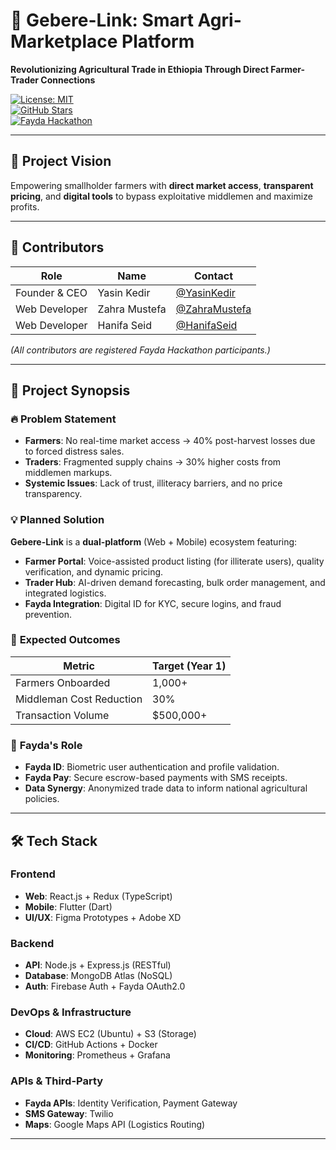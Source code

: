 # 🌱 Gebere-Link: Smart Agri-Marketplace Platform  
**Revolutionizing Agricultural Trade in Ethiopia Through Direct Farmer-Trader Connections**  

[![License: MIT](https://img.shields.io/badge/License-MIT-green.svg)](https://opensource.org/licenses/MIT)  
[![GitHub Stars](https://img.shields.io/github/stars/HackHyperdrive/Gebere-Link?style=social)](https://github.com/HackHyperdrive/Gebere-Link)  
[![Fayda Hackathon](https://img.shields.io/badge/Hackathon-FAYDA-blueviolet)](https://fayda.gov.et/hackathon)  

---

## 🚀 **Project Vision**  
Empowering smallholder farmers with **direct market access**, **transparent pricing**, and **digital tools** to bypass exploitative middlemen and maximize profits.  

---

## 👥 **Contributors**  
| Role | Name | Contact |  
|------|------|---------|  
| Founder & CEO | Yasin Kedir | [@YasinKedir](https://github.com/YasinKedir) |  
| Web Developer | Zahra Mustefa | [@ZahraMustefa](https://github.com/turab202) |  
| Web Developer | Hanifa Seid | [@HanifaSeid](https://github.com/Hanifaseid) |  

*(All contributors are registered Fayda Hackathon participants.)*  

---

## 📌 **Project Synopsis**  

### 🔥 **Problem Statement**  
- **Farmers**: No real-time market access → 40% post-harvest losses due to forced distress sales.  
- **Traders**: Fragmented supply chains → 30% higher costs from middlemen markups.  
- **Systemic Issues**: Lack of trust, illiteracy barriers, and no price transparency.  

### 💡 **Planned Solution**  
**Gebere-Link** is a **dual-platform** (Web + Mobile) ecosystem featuring:  
- **Farmer Portal**: Voice-assisted product listing (for illiterate users), quality verification, and dynamic pricing.  
- **Trader Hub**: AI-driven demand forecasting, bulk order management, and integrated logistics.  
- **Fayda Integration**: Digital ID for KYC, secure logins, and fraud prevention.  

### 🎯 **Expected Outcomes**  
| Metric | Target (Year 1) |  
|--------|----------------|  
| Farmers Onboarded | 1,000+ |  
| Middleman Cost Reduction | 30% |  
| Transaction Volume | $500,000+ |  

### 🌟 **Fayda's Role**  
- **Fayda ID**: Biometric user authentication and profile validation.  
- **Fayda Pay**: Secure escrow-based payments with SMS receipts.  
- **Data Synergy**: Anonymized trade data to inform national agricultural policies.  

---

## 🛠️ **Tech Stack**  

### **Frontend**  
- **Web**: React.js + Redux (TypeScript)  
- **Mobile**: Flutter (Dart)  
- **UI/UX**: Figma Prototypes + Adobe XD  

### **Backend**  
- **API**: Node.js + Express.js (RESTful)  
- **Database**: MongoDB Atlas (NoSQL)  
- **Auth**: Firebase Auth + Fayda OAuth2.0  

### **DevOps & Infrastructure**  
- **Cloud**: AWS EC2 (Ubuntu) + S3 (Storage)  
- **CI/CD**: GitHub Actions + Docker  
- **Monitoring**: Prometheus + Grafana  

### **APIs & Third-Party**  
- **Fayda APIs**: Identity Verification, Payment Gateway  
- **SMS Gateway**: Twilio  
- **Maps**: Google Maps API (Logistics Routing)  

---
